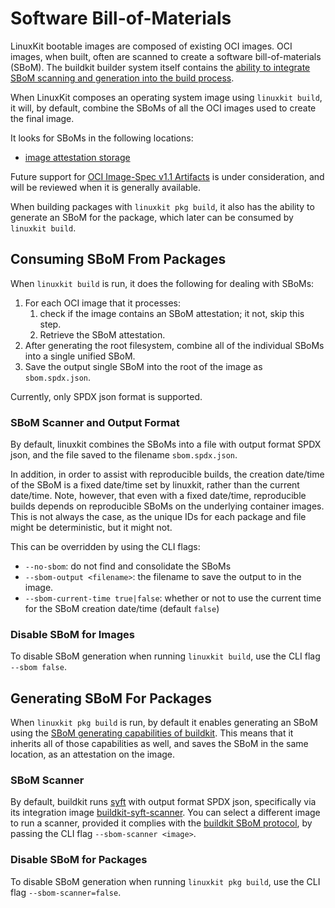 # Software Bill-of-Materials

LinuxKit bootable images are composed of existing OCI images.
OCI images, when built, often are scanned to create a
software bill-of-materials (SBoM). The buildkit builder
system itself contains the [ability to integrate SBoM scanning and generation into the build process](https://docs.docker.com/build/attestations/sbom/).

When LinuxKit composes an operating system image using `linuxkit build`,
it will, by default, combine the SBoMs of all the OCI images used to create
the final image.

It looks for SBoMs in the following locations:

* [image attestation storage](https://docs.docker.com/build/attestations/attestation-storage/)

Future support for [OCI Image-Spec v1.1 Artifacts](https://github.com/opencontainers/image-spec)
is under consideration, and will be reviewed when it is generally available.

When building packages with `linuxkit pkg build`, it also has the ability to generate an SBoM for the
package, which later can be consumed by `linuxkit build`.

## Consuming SBoM From Packages

When `linuxkit build` is run, it does the following for dealing with SBoMs:

1. For each OCI image that it processes:
   1. check if the image contains an SBoM attestation; it not, skip this step.
   1. Retrieve the SBoM attestation.
1. After generating the root filesystem, combine all of the individual SBoMs into a single unified SBoM.
1. Save the output single SBoM into the root of the image as `sbom.spdx.json`.

Currently, only SPDX json format is supported.

### SBoM Scanner and Output Format

By default, linuxkit combines the SBoMs into a file with output format SPDX json,
and the file saved to the filename `sbom.spdx.json`.

In addition, in order to assist with reproducible builds, the creation date/time of the SBoM is
a fixed date/time set by linuxkit, rather than the current date/time. Note, however, that even
with a fixed date/time, reproducible builds depends on reproducible SBoMs on the underlying container images.
This is not always the case, as the unique IDs for each package and file might be deterministic, but it might not.

This can be overridden by using the CLI flags:

* `--no-sbom`: do not find and consolidate the SBoMs
* `--sbom-output <filename>`: the filename to save the output to in the image.
* `--sbom-current-time true|false`: whether or not to use the current time for the SBoM creation date/time (default `false`)

### Disable SBoM for Images

To disable SBoM generation when running `linuxkit build`, use the CLI flag `--sbom false`.

## Generating SBoM For Packages

When `linuxkit pkg build` is run, by default it enables generating an SBoM using the
[SBoM generating capabilities of buildkit](https://www.docker.com/blog/generate-sboms-with-buildkit/).
This means that it inherits all of those capabilities as well, and saves the SBoM in the same location,
as an attestation on the image.

### SBoM Scanner

By default, buildkit runs [syft](http://hub.docker.com/r/anchore/syft) with output format SPDX json,
specifically via its integration image [buildkit-syft-scanner](docker.io/docker/buildkit-syft-scanner).
You can select a different image to run a scanner, provided it complies with the
[buildkit SBoM protocol](https://github.com/moby/buildkit/blob/master/docs/attestations/sbom-protocol.md),
by passing the CLI flag `--sbom-scanner <image>`.

### Disable SBoM for Packages

To disable SBoM generation when running `linuxkit pkg build`, use the CLI flag `--sbom-scanner=false`.

